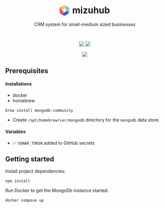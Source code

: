 <h1 align="center" style="display:flex;align-items:center;justify-content:center;border-bottom:0;">
    <img src="logo.svg" width="6%" style="margin-right:10px;" />
    <span>mizuhub</span>
</h1>

<p align="center">
  CRM system for small-medium sized businesses
</p>
<br />

<p align="center">
  <img src="https://img.shields.io/github/actions/workflow/status/ashleyjtaylor/mizuhub/ci.yml?logo=github&style=flat-square" />
  <img src="https://img.shields.io/sonar/coverage/ashleyjtaylor_mizuhub?server=https%3A%2F%2Fsonarcloud.io&logo=sonarcloud&style=flat-square" />
</p>

<p align="center">
  <img src="https://img.shields.io/badge/Conventional%20Commits-1.0.0-%23FE5196?logo=conventionalcommits&logoColor=white&style=flat-square" />
</p>


## Prerequisites

#### Installations

- docker
- homebrew

```bash
brew install mongodb-community
```

- Create `/opt/homebrew/var/mongodb` directory for the `mongodb` data store.

#### Variables

- ✅ `SONAR_TOKEN` added to GitHub secrets


## Getting started

Install project dependencies:

```
npm install
```

Run Docker to get the MongoDb instance started:

```
docker compose up
```